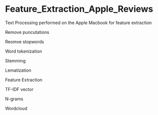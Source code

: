 # Feature_Extraction_Apple_Reviews

Text Processing performed on the Apple Macbook for feature extraction

Remove puncutations

Reomve stopwords

Word tokenization

Stemming

Lematization

Feature Extraction

TF-IDF vector

N-grams

Wordcloud
